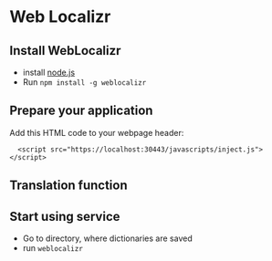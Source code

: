 # Web Localizr

## Install WebLocalizr

 * install [node.js](http://nodejs.org/)
 * Run `npm install -g weblocalizr`


## Prepare your application

Add this HTML code to your webpage header:

```
  <script src="https://localhost:30443/javascripts/inject.js"></script>
```


## Translation function

## Start using service

 * Go to directory, where dictionaries are saved
 * run `weblocalizr`
